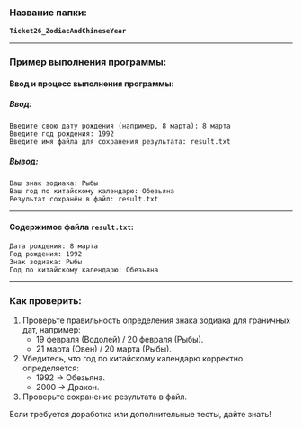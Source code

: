 ### Название папки:
**`Ticket26_ZodiacAndChineseYear`**

---

### Пример выполнения программы:

#### **Ввод и процесс выполнения программы:**

##### Ввод:
```
Введите свою дату рождения (например, 8 марта): 8 марта
Введите год рождения: 1992
Введите имя файла для сохранения результата: result.txt
```

##### Вывод:
```
Ваш знак зодиака: Рыбы
Ваш год по китайскому календарю: Обезьяна
Результат сохранён в файл: result.txt
```

---

#### **Содержимое файла `result.txt`:**
```
Дата рождения: 8 марта
Год рождения: 1992
Знак зодиака: Рыбы
Год по китайскому календарю: Обезьяна
```

---

### Как проверить:
1. Проверьте правильность определения знака зодиака для граничных дат, например:
    - 19 февраля (Водолей) / 20 февраля (Рыбы).
    - 21 марта (Овен) / 20 марта (Рыбы).
2. Убедитесь, что год по китайскому календарю корректно определяется:
    - 1992 → Обезьяна.
    - 2000 → Дракон.
3. Проверьте сохранение результата в файл.

Если требуется доработка или дополнительные тесты, дайте знать!